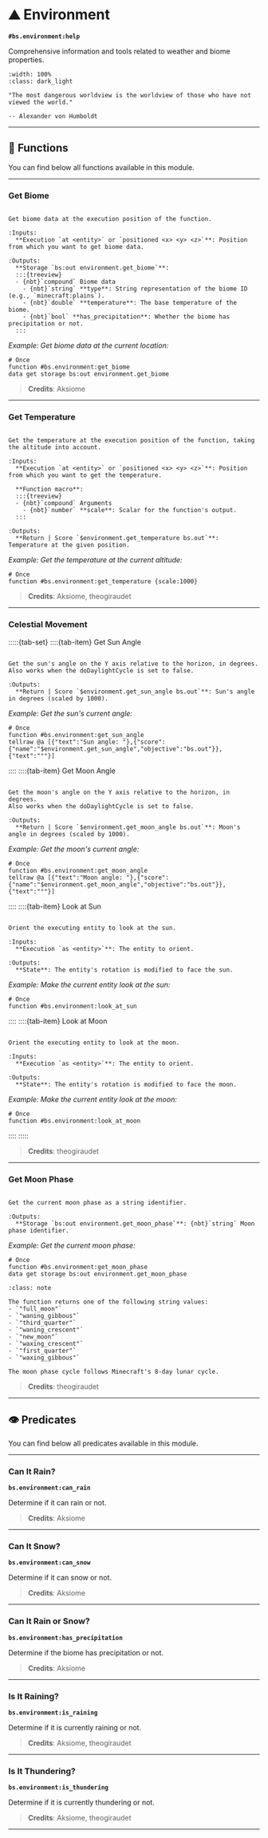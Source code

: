 # ⛰️ Environment

**`#bs.environment:help`**

Comprehensive information and tools related to weather and biome properties.

```{image} /_imgs/modules/environment.png
:width: 100%
:class: dark_light
```

```{epigraph}
"The most dangerous worldview is the worldview of those who have not viewed the world."

-- Alexander von Humboldt
```

---

## 🔧 Functions

You can find below all functions available in this module.

---

### Get Biome

```{function} #bs.environment:get_biome

Get biome data at the execution position of the function.

:Inputs:
  **Execution `at <entity>` or `positioned <x> <y> <z>`**: Position from which you want to get biome data.

:Outputs:
  **Storage `bs:out environment.get_biome`**:
  :::{treeview}
  - {nbt}`compound` Biome data
    - {nbt}`string` **type**: String representation of the biome ID (e.g., `minecraft:plains`).
    - {nbt}`double` **temperature**: The base temperature of the biome.
    - {nbt}`bool` **has_precipitation**: Whether the biome has precipitation or not.
  :::
```

*Example: Get biome data at the current location:*

```mcfunction
# Once
function #bs.environment:get_biome
data get storage bs:out environment.get_biome
```

> **Credits**: Aksiome

---

### Get Temperature

```{function} #bs.environment:get_temperature {scale:<scaling>}

Get the temperature at the execution position of the function, taking the altitude into account.

:Inputs:
  **Execution `at <entity>` or `positioned <x> <y> <z>`**: Position from which you want to get the temperature.

  **Function macro**:
  :::{treeview}
  - {nbt}`compound` Arguments
    - {nbt}`number` **scale**: Scalar for the function's output.
  :::

:Outputs:
  **Return | Score `$environment.get_temperature bs.out`**: Temperature at the given position.
```

*Example: Get the temperature at the current altitude:*

```mcfunction
# Once
function #bs.environment:get_temperature {scale:1000}
```

> **Credits**: Aksiome, theogiraudet

---

### Celestial Movement

:::::{tab-set}
::::{tab-item} Get Sun Angle

```{function} #bs.environment:get_sun_angle

Get the sun's angle on the Y axis relative to the horizon, in degrees.
Also works when the doDaylightCycle is set to false.

:Outputs:
  **Return | Score `$environment.get_sun_angle bs.out`**: Sun's angle in degrees (scaled by 1000).
```

*Example: Get the sun's current angle:*

```mcfunction
# Once
function #bs.environment:get_sun_angle
tellraw @a [{"text":"Sun angle: "},{"score":{"name":"$environment.get_sun_angle","objective":"bs.out"}},{"text":"°"}]
```

::::
::::{tab-item} Get Moon Angle

```{function} #bs.environment:get_moon_angle

Get the moon's angle on the Y axis relative to the horizon, in degrees.
Also works when the doDaylightCycle is set to false.

:Outputs:
  **Return | Score `$environment.get_moon_angle bs.out`**: Moon's angle in degrees (scaled by 1000).
```

*Example: Get the moon's current angle:*

```mcfunction
# Once
function #bs.environment:get_moon_angle
tellraw @a [{"text":"Moon angle: "},{"score":{"name":"$environment.get_moon_angle","objective":"bs.out"}},{"text":"°"}]
```

::::
::::{tab-item} Look at Sun

```{function} #bs.environment:look_at_sun

Orient the executing entity to look at the sun.

:Inputs:
  **Execution `as <entity>`**: The entity to orient.

:Outputs:
  **State**: The entity's rotation is modified to face the sun.
```

*Example: Make the current entity look at the sun:*

```mcfunction
# Once
function #bs.environment:look_at_sun
```

::::
::::{tab-item} Look at Moon

```{function} #bs.environment:look_at_moon

Orient the executing entity to look at the moon.

:Inputs:
  **Execution `as <entity>`**: The entity to orient.

:Outputs:
  **State**: The entity's rotation is modified to face the moon.
```

*Example: Make the current entity look at the moon:*

```mcfunction
# Once
function #bs.environment:look_at_moon
```

::::
:::::

> **Credits**: theogiraudet

---

### Get Moon Phase

```{function} #bs.environment:get_moon_phase

Get the current moon phase as a string identifier.

:Outputs:
  **Storage `bs:out environment.get_moon_phase`**: {nbt}`string` Moon phase identifier.
```

*Example: Get the current moon phase:*

```mcfunction
# Once
function #bs.environment:get_moon_phase
data get storage bs:out environment.get_moon_phase
```

```{admonition} Moon Phase Values
:class: note

The function returns one of the following string values:
- `"full_moon"`
- `"waning_gibbous"`
- `"third_quarter"`
- `"waning_crescent"`
- `"new_moon"`
- `"waxing_crescent"`
- `"first_quarter"`
- `"waxing_gibbous"`

The moon phase cycle follows Minecraft's 8-day lunar cycle.
```

> **Credits**: theogiraudet

---

## 👁️ Predicates

You can find below all predicates available in this module.

---

### Can It Rain?

**`bs.environment:can_rain`**

Determine if it can rain or not.

> **Credits**: Aksiome

---

### Can It Snow?

**`bs.environment:can_snow`**

Determine if it can snow or not.

> **Credits**: Aksiome

---

### Can It Rain or Snow?

**`bs.environment:has_precipitation`**

Determine if the biome has precipitation or not.

> **Credits**: Aksiome

---

### Is It Raining?

**`bs.environment:is_raining`**

Determine if it is currently raining or not.

> **Credits**: Aksiome, theogiraudet

---

### Is It Thundering?

**`bs.environment:is_thundering`**

Determine if it is currently thundering or not.

> **Credits**: Aksiome, theogiraudet

---

```{include} ../_templates/comments.md
```
